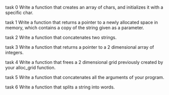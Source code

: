 task 0
Write a function that creates an array of chars, and initializes it with a specific char.

task 1
Write a function that returns a pointer to a newly allocated space in memory, which contains a copy of the string given as a parameter.

task 2
Write a function that concatenates two strings.

task 3
Write a function that returns a pointer to a 2 dimensional array of integers.

task 4
Write a function that frees a 2 dimensional grid previously created by your alloc_grid function.

task 5
Write a function that concatenates all the arguments of your program.

task 6
Write a function that splits a string into words.
